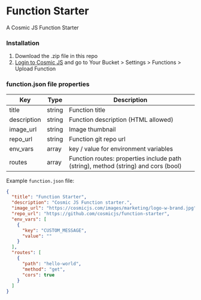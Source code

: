 # Function Starter
A Cosmic JS Function Starter

### Installation
1. Download the .zip file in this repo
2. [Login to Cosmic JS](https://cosmicjs.com) and go to Your Bucket > Settings > Functions > Upload Function

### function.json file properties
Key | Type | Description
--- | --- | ---
| title     | string | Function title
| description      | string | Function description (HTML allowed)
| image_url      | string | Image thumbnail
| repo_url      | string | Function git repo url
| env_vars      | array | key / value for environment variables
| routes      | array | Function routes: properties include path (string), method (string) and cors (bool)

Example `function.json` file:
```json
{
  "title": "Function Starter",
  "description": "Cosmic JS Function starter.",
  "image_url": "https://cosmicjs.com/images/marketing/logo-w-brand.jpg",
  "repo_url": "https://github.com/cosmicjs/function-starter",
  "env_vars": [
    {
      "key": "CUSTOM_MESSAGE",
      "value": ""
    }
  ],
  "routes": [
    {
      "path": "hello-world",
      "method": "get",
      "cors": true
    }
  ]
}
```
